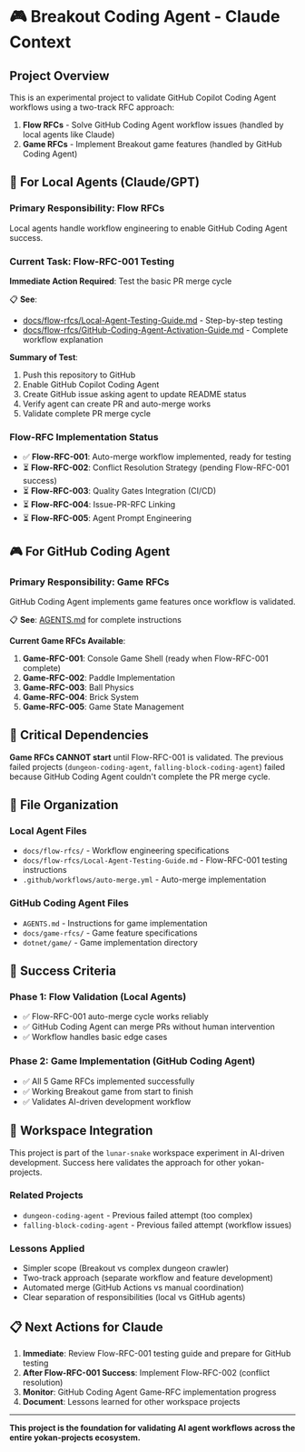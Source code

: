 # 🎮 Breakout Coding Agent - Claude Context

## Project Overview

This is an experimental project to validate GitHub Copilot Coding Agent workflows using a two-track RFC approach:

1. **Flow RFCs** - Solve GitHub Coding Agent workflow issues (handled by local agents like Claude)
2. **Game RFCs** - Implement Breakout game features (handled by GitHub Coding Agent)

## 🤖 For Local Agents (Claude/GPT)

### **Primary Responsibility: Flow RFCs**
Local agents handle workflow engineering to enable GitHub Coding Agent success.

### **Current Task: Flow-RFC-001 Testing**
**Immediate Action Required**: Test the basic PR merge cycle

📋 **See**: 
- [docs/flow-rfcs/Local-Agent-Testing-Guide.md](docs/flow-rfcs/Local-Agent-Testing-Guide.md) - Step-by-step testing
- [docs/flow-rfcs/GitHub-Coding-Agent-Activation-Guide.md](docs/flow-rfcs/GitHub-Coding-Agent-Activation-Guide.md) - Complete workflow explanation

**Summary of Test**:
1. Push this repository to GitHub
2. Enable GitHub Copilot Coding Agent
3. Create GitHub issue asking agent to update README status
4. Verify agent can create PR and auto-merge works
5. Validate complete PR merge cycle

### **Flow-RFC Implementation Status**
- ✅ **Flow-RFC-001**: Auto-merge workflow implemented, ready for testing
- ⏳ **Flow-RFC-002**: Conflict Resolution Strategy (pending Flow-RFC-001 success)
- ⏳ **Flow-RFC-003**: Quality Gates Integration (CI/CD)
- ⏳ **Flow-RFC-004**: Issue-PR-RFC Linking
- ⏳ **Flow-RFC-005**: Agent Prompt Engineering

## 🎮 For GitHub Coding Agent

### **Primary Responsibility: Game RFCs**
GitHub Coding Agent implements game features once workflow is validated.

📋 **See**: [AGENTS.md](AGENTS.md) for complete instructions

**Current Game RFCs Available**:
1. **Game-RFC-001**: Console Game Shell (ready when Flow-RFC-001 complete)
2. **Game-RFC-002**: Paddle Implementation
3. **Game-RFC-003**: Ball Physics
4. **Game-RFC-004**: Brick System
5. **Game-RFC-005**: Game State Management

## 🚨 Critical Dependencies

**Game RFCs CANNOT start** until Flow-RFC-001 is validated. The previous failed projects (`dungeon-coding-agent`, `falling-block-coding-agent`) failed because GitHub Coding Agent couldn't complete the PR merge cycle.

## 📁 File Organization

### **Local Agent Files**
- `docs/flow-rfcs/` - Workflow engineering specifications
- `docs/flow-rfcs/Local-Agent-Testing-Guide.md` - Flow-RFC-001 testing instructions
- `.github/workflows/auto-merge.yml` - Auto-merge implementation

### **GitHub Coding Agent Files**
- `AGENTS.md` - Instructions for game implementation
- `docs/game-rfcs/` - Game feature specifications
- `dotnet/game/` - Game implementation directory

## 🎯 Success Criteria

### **Phase 1: Flow Validation** (Local Agents)
- ✅ Flow-RFC-001 auto-merge cycle works reliably
- ✅ GitHub Coding Agent can merge PRs without human intervention
- ✅ Workflow handles basic edge cases

### **Phase 2: Game Implementation** (GitHub Coding Agent)
- ✅ All 5 Game RFCs implemented successfully
- ✅ Working Breakout game from start to finish
- ✅ Validates AI-driven development workflow

## 🔗 Workspace Integration

This project is part of the `lunar-snake` workspace experiment in AI-driven development. Success here validates the approach for other yokan-projects.

### **Related Projects**
- `dungeon-coding-agent` - Previous failed attempt (too complex)
- `falling-block-coding-agent` - Previous failed attempt (workflow issues)

### **Lessons Applied**
- Simpler scope (Breakout vs complex dungeon crawler)
- Two-track approach (separate workflow and feature development)
- Automated merge (GitHub Actions vs manual coordination)
- Clear separation of responsibilities (local vs GitHub agents)

## 📋 Next Actions for Claude

1. **Immediate**: Review Flow-RFC-001 testing guide and prepare for GitHub testing
2. **After Flow-RFC-001 Success**: Implement Flow-RFC-002 (conflict resolution)
3. **Monitor**: GitHub Coding Agent Game-RFC implementation progress
4. **Document**: Lessons learned for other workspace projects

---

**This project is the foundation for validating AI agent workflows across the entire yokan-projects ecosystem.**